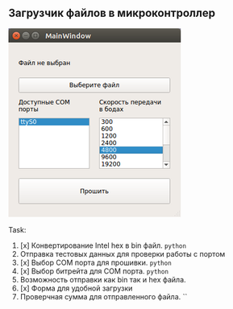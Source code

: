 ## Загрузчик файлов в микроконтроллер

![Загрузчик файлов в микроконтроллер](docs/img.png)


Task:

1. [x] Конвертирование Intel hex в bin файл. `python`
2. Отправка тестовых данных для проверки работы с портом 
3. [x] Выбор COM порта для прошивки. `python`
3. [x] Выбор битрейта для COM порта. `python`
4. Возможность отправки как bin так и hex файла.
5. [x] Форма для удобной загрузки 
6. Проверчная сумма для отправленного файла.
``
